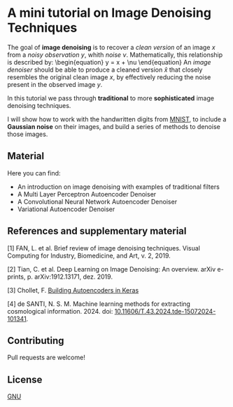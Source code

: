 # A mini tutorial on Image Denoising Techniques

The goal of **image denoising** is to recover a _clean version_ of an image $x$ from a _noisy observation_ $y$, 
whith _noise_ $\nu$. 
Mathematically, this relationship is described by:
\begin{equation}
 y = x + \nu
\end{equation}
An _image denoiser_ should be able to produce a cleaned version $\hat{x}$ that closely resembles the original clean 
image $x$, by effectively reducing the noise present in the observed image $y$.

In this tutorial we pass through **traditional** to more **sophisticated** image denoising techniques.

I will show how to work with the handwritten digits from [MNIST](https://keras.io/api/datasets/mnist/),
to include a **Gaussian noise** on their images, and build a series of methods to denoise those images.

## Material

Here you can find:
* An introduction on image denoising with examples of traditional filters
* A Multi Layer Perceptron Autoencoder Denoiser
* A Convolutional Neural Network Autoencoder Denoiser
* Variational Autoencoder Denoiser

## References and supplementary material

[1] FAN, L. et al. Brief review of image denoising techniques. Visual Computing for Industry, Biomedicine, and Art, v. 2, 2019.

[2] Tian, C. et al. Deep Learning on Image Denoising: An overview. arXiv e-prints, p. arXiv:1912.13171, dez. 2019.

[3] Chollet, F. [Building Autoencoders in Keras](https://blog.keras.io/building-autoencoders-in-keras.html)

[4] de SANTI, N. S. M. Machine learning methods for extracting cosmological information. 2024. doi: [10.11606/T.43.2024.tde-15072024-101341](https://www.teses.usp.br/teses/disponiveis/43/43134/tde-15072024-101341/en.php).

## Contributing
Pull requests are welcome!

## License
[GNU](https://choosealicense.com/licenses/gpl-3.0/)
